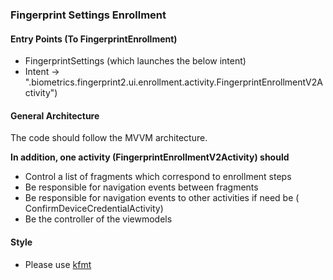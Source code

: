 ### Fingerprint Settings Enrollment

#### Entry Points (To FingerprintEnrollment)

* FingerprintSettings (which launches the below intent)
* Intent -> ".biometrics.fingerprint2.ui.enrollment.activity.FingerprintEnrollmentV2Activity")

#### General Architecture

The code should follow the MVVM architecture.

**In addition, one activity (FingerprintEnrollmentV2Activity) should**

* Control a list of fragments which correspond to enrollment steps
* Be responsible for navigation events between fragments
* Be responsible for navigation events to other activities if need be (
  ConfirmDeviceCredentialActivity)
* Be the controller of the viewmodels

#### Style

* Please use [kfmt](https://plugins.jetbrains.com/plugin/14912-ktfmt)

